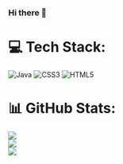 ### Hi there 👋


# 💻 Tech Stack:
![Java](https://img.shields.io/badge/java-%23ED8B00.svg?style=for-the-badge&logo=java&logoColor=pink) ![CSS3](https://img.shields.io/badge/css3-%231572B6.svg?style=for-the-badge&logo=css3&logoColor=white) ![HTML5](https://img.shields.io/badge/html5-%23E34F26.svg?style=for-the-badge&logo=html5&logoColor=white)
# 📊 GitHub Stats:
![](https://github-readme-stats.vercel.app/api?username=MerianBlagoeva&theme=dark&hide_border=true&include_all_commits=true&count_private=false)<br/>
![](https://github-readme-streak-stats.herokuapp.com/?user=MerianBlagoeva&theme=dark&hide_border=true)<br/>
![](https://github-readme-stats.vercel.app/api/top-langs/?username=MerianBlagoeva&theme=dark&hide_border=true&include_all_commits=true&count_private=false&layout=compact)

